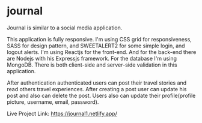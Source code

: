 # journal
Journal is similar to a social media application.

This application is fully responsive. I'm using CSS grid for responsiveness, SASS for design pattern, and SWEETALERT2 for some simple login, and logout alerts. I'm using Reactjs for the front-end. And for the back-end there are Nodejs with his Expressjs framework. For the database I'm using MongoDB. 
There is both client-side and server-side validation in this application.

After authentication authenticated users can post their travel stories and read others travel experiences. After creating a post user can update his post and also can delete the post.  Users also can update their profile(profile picture, username, email, password).


Live Project Link: https://journal1.netlify.app/
